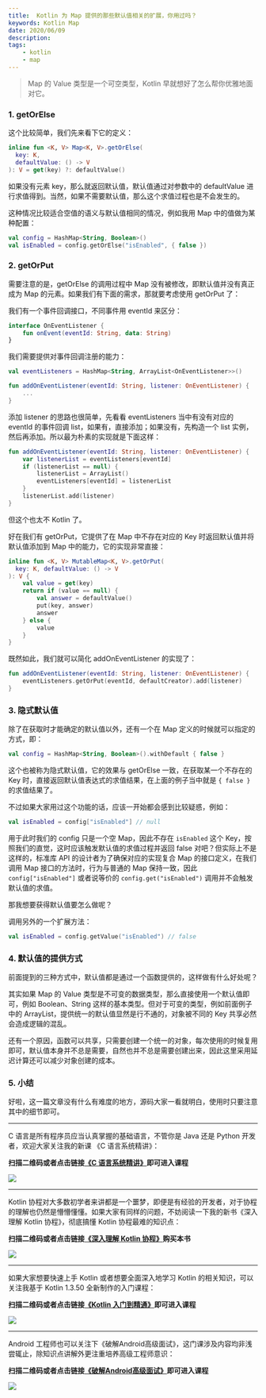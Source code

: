 ```yaml
---
title:  Kotlin 为 Map 提供的那些默认值相关的扩展，你用过吗？ 
keywords: Kotlin Map 
date: 2020/06/09
description: 
tags: 
    - kotlin
    - map 
---
```


> Map 的 Value 类型是一个可空类型，Kotlin 早就想好了怎么帮你优雅地面对它。 



<!-- more -->




### 1. getOrElse

这个比较简单，我们先来看下它的定义：

```kotlin
inline fun <K, V> Map<K, V>.getOrElse(
  key: K, 
  defaultValue: () -> V
): V = get(key) ?: defaultValue()
```

如果没有元素 key，那么就返回默认值，默认值通过对参数中的 defaultValue 进行求值得到。当然，如果不需要默认值，那么这个求值过程也是不会发生的。

这种情况比较适合空值的语义与默认值相同的情况，例如我用 Map 中的值做为某种配置：

```kotlin
val config = HashMap<String, Boolean>()
val isEnabled = config.getOrElse("isEnabled", { false })
```

### 2. getOrPut

需要注意的是，getOrElse 的调用过程中 Map 没有被修改，即默认值并没有真正成为 Map 的元素。如果我们有下面的需求，那就要考虑使用 getOrPut 了：

我们有一个事件回调接口，不同事件用 eventId 来区分：

```kotlin
interface OnEventListener {
    fun onEvent(eventId: String, data: String)
}
```

我们需要提供对事件回调注册的能力：

```kotlin
val eventListeners = HashMap<String, ArrayList<OnEventListener>>()

fun addOnEventListener(eventId: String, listener: OnEventListener) {
    ...
}
```

添加 listener 的思路也很简单，先看看 eventListeners 当中有没有对应的 eventId 的事件回调 list，如果有，直接添加；如果没有，先构造一个 list 实例，然后再添加。所以最为朴素的实现就是下面这样：

```kotlin
fun addOnEventListener(eventId: String, listener: OnEventListener) {
    var listenerList = eventListeners[eventId]
    if (listenerList == null) {
        listenerList = ArrayList()
        eventListeners[eventId] = listenerList
    }
    listenerList.add(listener)
}
```

但这个也太不 Kotlin 了。

好在我们有 getOrPut，它提供了在 Map 中不存在对应的 Key 时返回默认值并将默认值添加到 Map 中的能力，它的实现非常直接：

```kotlin
inline fun <K, V> MutableMap<K, V>.getOrPut(
  key: K, defaultValue: () -> V
): V {
    val value = get(key)
    return if (value == null) {
        val answer = defaultValue()
        put(key, answer)
        answer
    } else {
        value
    }
}
```

既然如此，我们就可以简化 addOnEventListener 的实现了：

```kotlin
fun addOnEventListener(eventId: String, listener: OnEventListener) {
    eventListeners.getOrPut(eventId, defaultCreator).add(listener)
}
```

### 3. 隐式默认值

除了在获取时才能确定的默认值以外，还有一个在 Map 定义的时候就可以指定的方式，即：

```kotlin
val config = HashMap<String, Boolean>().withDefault { false }
```

这个也被称为隐式默认值，它的效果与 getOrElse 一致，在获取某一个不存在的 Key 时，直接返回默认值表达式的求值结果，在上面的例子当中就是 `{ false }` 的求值结果了。

不过如果大家用过这个功能的话，应该一开始都会感到比较疑惑，例如：

```kotlin
val isEnabled = config["isEnabled"] // null
```

用于此时我们的 config 只是一个空 Map，因此不存在 `isEnabled` 这个 Key，按照我们的直觉，这时应该触发默认值的求值过程并返回 false 对吧？但实际上不是这样的，标准库 API 的设计者为了确保对应的实现复合 Map 的接口定义，在我们调用 Map 接口的方法时，行为与普通的 Map 保持一致，因此 `config["isEnabled"]` 或者说等价的 `config.get("isEnabled")` 调用并不会触发默认值的求值。

那我想要获得默认值要怎么做呢？

调用另外的一个扩展方法：

```kotlin
val isEnabled = config.getValue("isEnabled") // false
```

### 4. 默认值的提供方式

前面提到的三种方式中，默认值都是通过一个函数提供的，这样做有什么好处呢？

其实如果 Map 的 Value 类型是不可变的数据类型，那么直接使用一个默认值即可，例如 Boolean、String 这样的基本类型。但对于可变的类型，例如前面例子中的 ArrayList，提供统一的默认值显然是行不通的，对象被不同的 Key 共享必然会造成逻辑的混乱。

还有一个原因，函数可以共享，只需要创建一个统一的对象，每次使用的时候复用即可，默认值本身并不总是需要，自然也并不总是需要创建出来，因此这里采用延迟计算还可以减少对象创建的成本。

### 5. 小结

好啦，这一篇文章没有什么有难度的地方，源码大家一看就明白，使用时只要注意其中的细节即可。


---


C 语言是所有程序员应当认真掌握的基础语言，不管你是 Java 还是 Python 开发者，欢迎大家关注我的新课 《C 语言系统精讲》：

**扫描二维码或者点击链接[《C 语言系统精讲》](https://coding.imooc.com/class/463.html)即可进入课程**

![](https://kotlinblog-1251218094.costj.myqcloud.com/9e300468-a645-433d-ae41-60b3eaa97f5a/media/program_in_c.png)


--- 

Kotlin 协程对大多数初学者来讲都是一个噩梦，即便是有经验的开发者，对于协程的理解也仍然是懵懵懂懂。如果大家有同样的问题，不妨阅读一下我的新书《深入理解 Kotlin 协程》，彻底搞懂 Kotlin 协程最难的知识点：

**扫描二维码或者点击链接[《深入理解 Kotlin 协程》](https://item.jd.com/12898592.html)购买本书**

![](https://kotlinblog-1251218094.costj.myqcloud.com/9e300468-a645-433d-ae41-60b3eaa97f5a/media/understanding_kotlin_coroutines.png)

---

如果大家想要快速上手 Kotlin 或者想要全面深入地学习 Kotlin 的相关知识，可以关注我基于 Kotlin 1.3.50 全新制作的入门课程：

**扫描二维码或者点击链接[《Kotlin 入门到精通》](https://coding.imooc.com/class/398.html)即可进入课程**

![](https://kotlinblog-1251218094.costj.myqcloud.com/40b0da7d-0147-44b3-9d08-5755dbf33b0b/media/exported_qrcode_image_256.png)

---

Android 工程师也可以关注下《破解Android高级面试》，这门课涉及内容均非浅尝辄止，除知识点讲解外更注重培养高级工程师意识：

**扫描二维码或者点击链接[《破解Android高级面试》](https://s.imooc.com/SBS30PR)即可进入课程**

![](https://kotlinblog-1251218094.costj.myqcloud.com/9ab6e571-684b-4108-9600-a9e3981e7aca/media/15520936284634.jpg)

